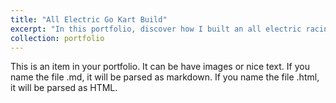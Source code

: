 ```yaml
---
title: "All Electric Go Kart Build"
excerpt: "In this portfolio, discover how I built an all electric racing go kart capable of 30mph from scratch! <br/><img src='/images/500x300.png'>"
collection: portfolio
---
```


This is an item in your portfolio. It can be have images or nice text. If you name the file .md, it will be parsed as markdown. If you name the file .html, it will be parsed as HTML. 
